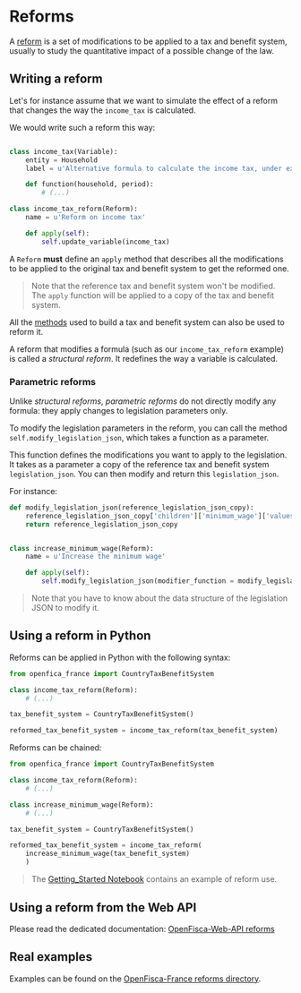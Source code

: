 # Reforms

A [reform](../reforms.md) is a set of modifications to be applied to a tax and benefit system, usually to study the quantitative impact of a possible change of the law.

## Writing a reform

Let's for instance assume that we want to simulate the effect of a reform that changes the way the `income_tax` is calculated.

We would write such a reform this way:

```py

class income_tax(Variable):
    entity = Household
    label = u'Alternative formula to calculate the income tax, under experimentation'

    def function(household, period):
        # (...)

class income_tax_reform(Reform):
    name = u'Reform on income tax'

    def apply(self):
        self.update_variable(income_tax)
```

A `Reform` **must** define an `apply` method that describes all the modifications to be applied to the original tax and benefit system to get the reformed one.

> Note that the reference tax and benefit system won't be modified. The `apply` function will be applied to a copy of the tax and benefit system.

All the [methods](https://openfisca.readthedocs.io/en/latest/tax-benefit-system.html) used to build a tax and benefit system can also be used to reform it.

A reform that modifies a formula (such as our `income_tax_reform` example) is called a *structural reform*. It redefines the way a variable is calculated.


### Parametric reforms

Unlike *structural reforms*, *parametric reforms* do not directly modify any formula: they apply changes to legislation parameters only.

To modify the legislation parameters in the reform, you can call the method `self.modify_legislation_json`, which takes a function as a parameter.

This function defines the modifications you want to apply to the legislation. It takes as a parameter a copy of the reference tax and benefit system `legislation_json`. You can then modify and return this `legislation_json`.

For instance:

```python
def modify_legislation_json(reference_legislation_json_copy):
    reference_legislation_json_copy['children']['minimum_wage']['values'][0]['value'] = 15
    return reference_legislation_json_copy


class increase_minimum_wage(Reform):
    name = u'Increase the minimum wage'

    def apply(self):
        self.modify_legislation_json(modifier_function = modify_legislation_json)
```

> Note that you have to know about the data structure of the legislation JSON to modify it.

## Using a reform in Python

Reforms can be applied in Python with the following syntax:

```py
from openfica_france import CountryTaxBenefitSystem

class income_tax_reform(Reform):
    # (...)

tax_benefit_system = CountryTaxBenefitSystem()

reformed_tax_benefit_system = income_tax_reform(tax_benefit_system)
```

Reforms can be chained:

```py
from openfica_france import CountryTaxBenefitSystem

class income_tax_reform(Reform):
    # (...)

class increase_minimum_wage(Reform):
    # (...)

tax_benefit_system = CountryTaxBenefitSystem()

reformed_tax_benefit_system = income_tax_reform(
    increase_minimum_wage(tax_benefit_system)
    )
```

> The [Getting_Started Notebook](https://github.com/openfisca/openfisca-france/blob/master/notebooks/getting-started.ipynb) contains an example of reform use.

## Using a reform from the Web API

Please read the dedicated documentation:
[OpenFisca-Web-API reforms](../openfisca-web-api/reforms.md)

## Real examples

Examples can be found on the [OpenFisca-France reforms directory](https://github.com/openfisca/openfisca-france/tree/master/openfisca_france/reforms).
